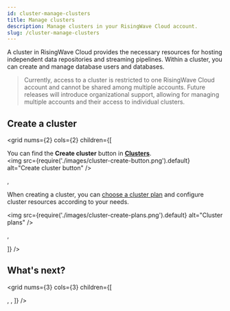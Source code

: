 ```yaml
---
id: cluster-manage-clusters
title: Manage clusters
description: Manage clusters in your RisingWave Cloud account.
slug: /cluster-manage-clusters
---
```



A cluster in RisingWave Cloud provides the necessary resources for hosting independent data repositories and streaming pipelines. Within a cluster, you can create and manage database users and databases.

> Currently, access to a cluster is restricted to one RisingWave Cloud account and cannot be shared among multiple accounts. Future releases will introduce organizational support, allowing for managing multiple accounts and their access to individual clusters.
> 

## Create a cluster

<grid
nums={2}
cols={2}
children={[

<div>

You can find the **Create cluster** button in [**Clusters**](https://risingwave-cloud.com/clusters/).
<br/>
<img
  src={require('./images/cluster-create-button.png').default}
  alt="Create cluster button"
/>

</div>,

<div>

When creating a cluster, you can [choose a cluster plan](cluster-choose-a-cluster-plan.md) and configure cluster resources according to your needs.

<img
  src={require('./images/cluster-create-plans.png').default}
  alt="Cluster plans"
/>

</div>,

<card
title="Choose a cluster plan"
content="When creating a cluster, you can choose a cluster plan and configure cluster resources according to your needs."
cloud="cluster-choose-a-cluster-plan"
/>
]}
/>


## What's next?

<grid
nums={3}
cols={3}
children={[

<card
title="Connect to a cluster"
content="After getting a cluster up and running, you need to connect to it to interact with RisingWave Database. You can use the web console or your local client to connect to your cluster."
cloud="cluster-connect-to-a-cluster"
/>,
<card
title="Check status and metrics of clusters"
content="You can check and monitor the overall running status and detailed metrics of your clusters."
cloud="cluster-check-status-and-metrics"
/>,
<card
title="Stop and delete clusters"
content="You can manually control the running state of your clusters or delete them."
cloud="cluster-stop-and-delete-clusters"
/>
]}
/>